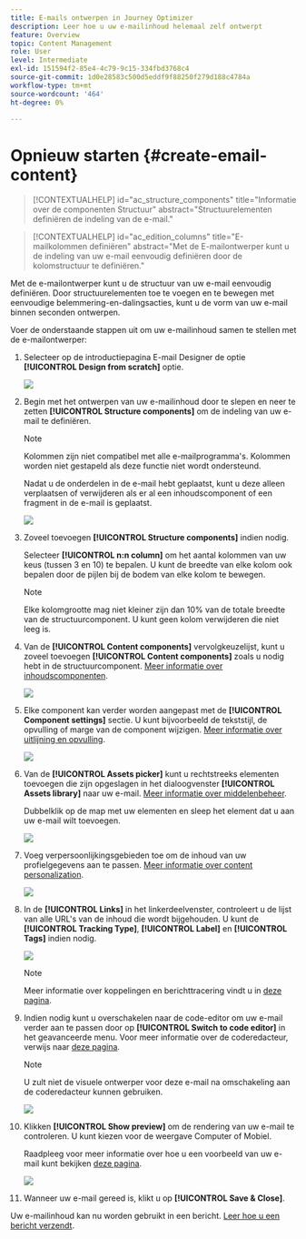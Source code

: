 ```yaml
---
title: E-mails ontwerpen in Journey Optimizer
description: Leer hoe u uw e-mailinhoud helemaal zelf ontwerpt
feature: Overview
topic: Content Management
role: User
level: Intermediate
exl-id: 151594f2-85e4-4c79-9c15-334fbd3768c4
source-git-commit: 1d0e28583c500d5eddf9f88250f279d188c4784a
workflow-type: tm+mt
source-wordcount: '464'
ht-degree: 0%

---
```


# Opnieuw starten {#create-email-content}

>[!CONTEXTUALHELP]
>id="ac_structure_components"
>title="Informatie over de componenten Structuur"
>abstract="Structuurelementen definiëren de indeling van de e-mail."

>[!CONTEXTUALHELP]
>id="ac_edition_columns"
>title="E-mailkolommen definiëren"
>abstract="Met de E-mailontwerper kunt u de indeling van uw e-mail eenvoudig definiëren door de kolomstructuur te definiëren."

Met de e-mailontwerper kunt u de structuur van uw e-mail eenvoudig definiëren. Door structuurelementen toe te voegen en te bewegen met eenvoudige belemmering-en-dalingsacties, kunt u de vorm van uw e-mail binnen seconden ontwerpen.

Voer de onderstaande stappen uit om uw e-mailinhoud samen te stellen met de e-mailontwerper:

1. Selecteer op de introductiepagina E-mail Designer de optie **[!UICONTROL Design from scratch]** optie.

   ![](assets/email_designer.png)

1. Begin met het ontwerpen van uw e-mailinhoud door te slepen en neer te zetten **[!UICONTROL Structure components]** om de indeling van uw e-mail te definiëren.

   >[!NOTE]
   >
   >Kolommen zijn niet compatibel met alle e-mailprogramma&#39;s. Kolommen worden niet gestapeld als deze functie niet wordt ondersteund.
   >
   >Nadat u de onderdelen in de e-mail hebt geplaatst, kunt u deze alleen verplaatsen of verwijderen als er al een inhoudscomponent of een fragment in de e-mail is geplaatst.

   ![](assets/email_designer_2.png)

1. Zoveel toevoegen **[!UICONTROL Structure components]** indien nodig.

   Selecteer **[!UICONTROL n:n column]** om het aantal kolommen van uw keus (tussen 3 en 10) te bepalen. U kunt de breedte van elke kolom ook bepalen door de pijlen bij de bodem van elke kolom te bewegen.

   >[!NOTE]
   >
   >Elke kolomgrootte mag niet kleiner zijn dan 10% van de totale breedte van de structuurcomponent. U kunt geen kolom verwijderen die niet leeg is.

1. Van de **[!UICONTROL Content components]** vervolgkeuzelijst, kunt u zoveel toevoegen **[!UICONTROL Content components]** zoals u nodig hebt in de structuurcomponent. [Meer informatie over inhoudscomponenten](content-components.md).

   ![](assets/email_designer_3.png)

1. Elke component kan verder worden aangepast met de **[!UICONTROL Component settings]** sectie. U kunt bijvoorbeeld de tekststijl, de opvulling of marge van de component wijzigen. [Meer informatie over uitlijning en opvulling](adjusting-vertical-alignment-and-padding.md).

   ![](assets/email_designer_4.png)

1. Van de **[!UICONTROL Assets picker]** kunt u rechtstreeks elementen toevoegen die zijn opgeslagen in het dialoogvenster **[!UICONTROL Assets library]** naar uw e-mail. [Meer informatie over middelenbeheer](assets-essentials.md).

   Dubbelklik op de map met uw elementen en sleep het element dat u aan uw e-mail wilt toevoegen.

   ![](assets/email_designer_5.png)

1. Voeg verpersoonlijkingsgebieden toe om de inhoud van uw profielgegevens aan te passen. [Meer informatie over content personalization](../personalization/personalize.md).

   ![](assets/email_designer_6.png)

1. In de **[!UICONTROL Links]** in het linkerdeelvenster, controleert u de lijst van alle URL&#39;s van de inhoud die wordt bijgehouden. U kunt de **[!UICONTROL Tracking Type]**, **[!UICONTROL Label]** en **[!UICONTROL Tags]** indien nodig.

   ![](assets/email_designer_7.png)

   >[!NOTE]
   >
   >Meer informatie over koppelingen en berichttracering vindt u in [deze pagina](message-tracking.md).

1. Indien nodig kunt u overschakelen naar de code-editor om uw e-mail verder aan te passen door op **[!UICONTROL Switch to code editor]** in het geavanceerde menu. Voor meer informatie over de coderedacteur, verwijs naar [deze pagina](code-content.md#).

   >[!NOTE]
   >
   >U zult niet de visuele ontwerper voor deze e-mail na omschakeling aan de coderedacteur kunnen gebruiken.

   ![](assets/email_designer_26.png)

1. Klikken **[!UICONTROL Show preview]** om de rendering van uw e-mail te controleren. U kunt kiezen voor de weergave Computer of Mobiel.

   Raadpleeg voor meer informatie over hoe u een voorbeeld van uw e-mail kunt bekijken [deze pagina](preview.md).

   ![](assets/email_designer_8.png)

1. Wanneer uw e-mail gereed is, klikt u op **[!UICONTROL Save & Close]**.

Uw e-mailinhoud kan nu worden gebruikt in een bericht. [Leer hoe u een bericht verzendt](../messages/publish-manage-message.md).
